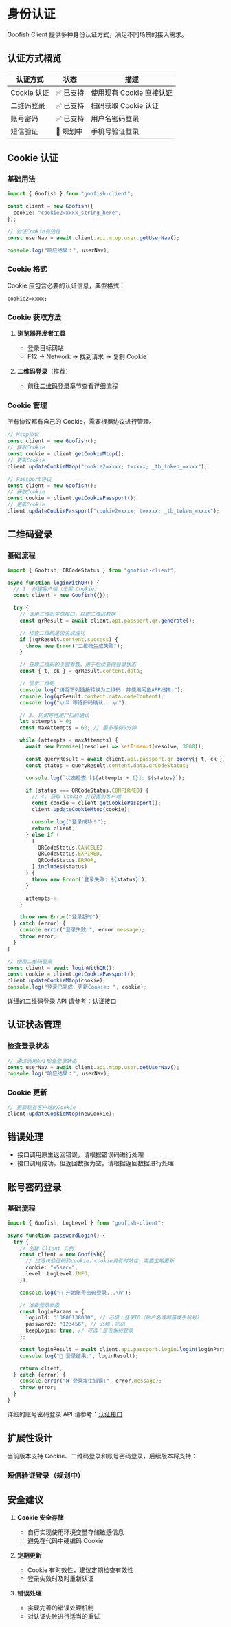 # 身份认证

Goofish Client 提供多种身份认证方式，满足不同场景的接入需求。

## 认证方式概览

| 认证方式    | 状态      | 描述                     |
| ----------- | --------- | ------------------------ |
| Cookie 认证 | ✅ 已支持 | 使用现有 Cookie 直接认证 |
| 二维码登录  | ✅ 已支持 | 扫码获取 Cookie 认证     |
| 账号密码    | ✅ 已支持 | 用户名密码登录           |
| 短信验证    | 🚧 规划中 | 手机号验证登录           |

## Cookie 认证

### 基础用法

```typescript
import { Goofish } from "goofish-client";

const client = new Goofish({
  cookie: "cookie2=xxxx_string_here",
});

// 验证Cookie有效性
const userNav = await client.api.mtop.user.getUserNav();

console.log("响应结果：", userNav);
```

### Cookie 格式

Cookie 应包含必要的认证信息，典型格式：

```
cookie2=xxxx;
```

### Cookie 获取方法

1. **浏览器开发者工具**

   - 登录目标网站
   - F12 → Network → 找到请求 → 复制 Cookie

2. **二维码登录**（推荐）
   - 前往[二维码登录](../guide/authentication.md#二维码登录)章节查看详细流程

### Cookie 管理

所有协议都有自己的 Cookie，需要根据协议进行管理。

```typescript
// Mtop协议
const client = new Goofish();
// 获取Cookie
const cookie = client.getCookieMtop();
// 更新Cookie
client.updateCookieMtop("cookie2=xxxx; t=xxxx; _tb_token_=xxxx");
```

```typescript
// Passport协议
const client = new Goofish();
// 获取Cookie
const cookie = client.getCookiePassport();
// 更新Cookie
client.updateCookiePassport("cookie2=xxxx; t=xxxx; _tb_token_=xxxx");
```

## 二维码登录

### 基础流程

```typescript
import { Goofish, QRCodeStatus } from "goofish-client";

async function loginWithQR() {
  // 1. 创建客户端（无需 Cookie）
  const client = new Goofish({});

  try {
    // 调用二维码生成接口，获取二维码数据
    const qrResult = await client.api.passport.qr.generate();

    // 检查二维码是否生成成功
    if (!qrResult.content.success) {
      throw new Error("二维码生成失败");
    }

    // 获取二维码的关键参数，用于后续查询登录状态
    const { t, ck } = qrResult.content.data;

    // 显示二维码
    console.log("请将下列链接转换为二维码，并使用闲鱼APP扫描:");
    console.log(qrResult.content.data.codeContent);
    console.log("\n⏳ 等待扫码确认...\n");

    // 3. 轮询等待用户扫码确认
    let attempts = 0;
    const maxAttempts = 60; // 最多等待5分钟

    while (attempts < maxAttempts) {
      await new Promise((resolve) => setTimeout(resolve, 3000));

      const queryResult = await client.api.passport.qr.query({ t, ck });
      const status = queryResult.content.data.qrCodeStatus;

      console.log(`状态检查 [${attempts + 1}]: ${status}`);

      if (status === QRCodeStatus.CONFIRMED) {
        // 4. 获取 Cookie 并设置到客户端
        const cookie = client.getCookiePassport();
        client.updateCookieMtop(cookie);

        console.log("登录成功！");
        return client;
      } else if (
        [
          QRCodeStatus.CANCELED,
          QRCodeStatus.EXPIRED,
          QRCodeStatus.ERROR,
        ].includes(status)
      ) {
        throw new Error(`登录失败: ${status}`);
      }

      attempts++;
    }

    throw new Error("登录超时");
  } catch (error) {
    console.error("登录失败:", error.message);
    throw error;
  }
}

// 使用二维码登录
const client = await loginWithQR();
const cookie = client.getCookiePassport();
client.updateCookieMtop(cookie);
console.log("登录已完成，更新Cookie: ", cookie);
```

详细的二维码登录 API 请参考：[认证接口](../api/authentication.md)

## 认证状态管理

### 检查登录状态

```typescript
// 通过调用API检查登录状态
const userNav = await client.api.mtop.user.getUserNav();
console.log("响应结果：", userNav);
```

### Cookie 更新

```typescript
// 更新现有客户端的Cookie
client.updateCookieMtop(newCookie);
```

## 错误处理

- 接口调用原生返回错误，请根据错误码进行处理
- 接口调用成功，但返回数据为空，请根据返回数据进行处理

## 账号密码登录

### 基础流程

```typescript
import { Goofish, LogLevel } from "goofish-client";

async function passwordLogin() {
  try {
    // 创建 Client 实例
    const client = new Goofish({
      // 过滑块验证码的cookie，cookie具有时效性，需要定期更新
      cookie: "x5sec=",
      level: LogLevel.INFO,
    });

    console.log("🚀 开始账号密码登录...\n");

    // 准备登录参数
    const loginParams = {
      loginId: "13800138000", // 必填：登录ID（账户名或邮箱或手机号）
      password2: "123456", // 必填：密码
      keepLogin: true, // 可选：是否保持登录
    };

    const loginResult = await client.api.passport.login.login(loginParams);
    console.log("🔐 登录结果:", loginResult);

    return client;
  } catch (error) {
    console.error("❌ 登录发生错误:", error.message);
    throw error;
  }
}
```

详细的账号密码登录 API 请参考：[认证接口](../api/authentication.md#login)

## 扩展性设计

当前版本支持 Cookie、二维码登录和账号密码登录，后续版本将支持：

### 短信验证登录（规划中）

## 安全建议

1. **Cookie 安全存储**

   - 自行实现使用环境变量存储敏感信息
   - 避免在代码中硬编码 Cookie

2. **定期更新**

   - Cookie 有时效性，建议定期检查有效性
   - 登录失效时及时重新认证

3. **错误处理**
   - 实现完善的错误处理机制
   - 对认证失败进行适当的重试

